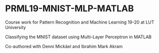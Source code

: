 # PRML19-MNIST-MLP-MATLAB

Course work for  Pattern Recognition and Machine Learning 19-20 at LUT University

Classifying the MNIST dataset using Multi-Layer Perceptron in MATLAB

Co-authored with Denni Mickäel and Ibrahim Mark Akram
